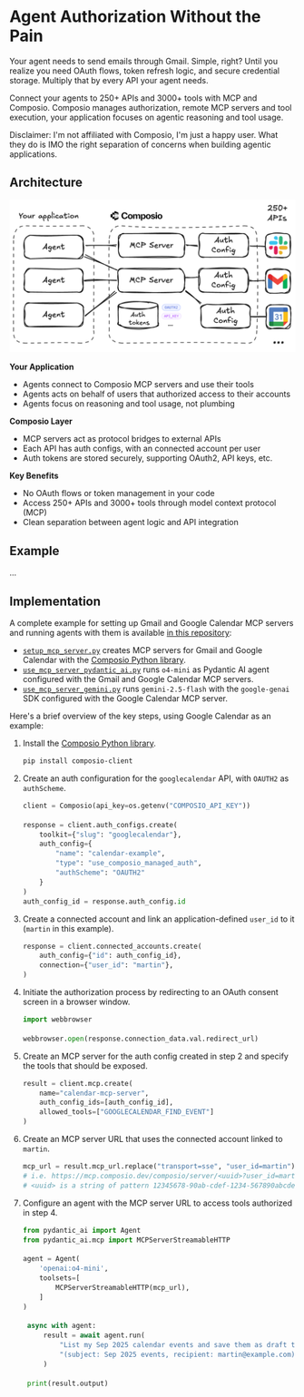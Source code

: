 # Agent Authorization Without the Pain

Your agent needs to send emails through Gmail. Simple, right? Until you realize you need OAuth flows, token refresh logic, and secure credential storage. Multiply that by every API your agent needs.

Connect your agents to 250+ APIs and 3000+ tools with MCP and Composio. Composio manages authorization, remote MCP servers and tool execution, your application focuses on agentic reasoning and tool usage. 

Disclaimer: I'm not affiliated with Composio, I'm just a happy user. What they do is IMO the right separation of concerns when building agentic applications.

## Architecture

![architecture](architecture.png)

**Your Application**
- Agents connect to Composio MCP servers and use their tools
- Agents acts on behalf of users that authorized access to their accounts
- Agents focus on reasoning and tool usage, not plumbing

**Composio Layer**
- MCP servers act as protocol bridges to external APIs
- Each API has auth configs, with an connected account per user
- Auth tokens are stored securely, supporting OAuth2, API keys, etc.

**Key Benefits**
- No OAuth flows or token management in your code
- Access 250+ APIs and 3000+ tools through model context protocol (MCP)
- Clean separation between agent logic and API integration

## Example

...

## Implementation

A complete example for setting up Gmail and Google Calendar MCP servers and running agents with them is available [in this repository](https://github.com/...): 

- [`setup_mcp_server.py`](setup_mcp_server.py) creates MCP servers for Gmail and Google Calendar with the [Composio Python library](https://github.com/ComposioHQ/composio-base-py).
- [`use_mcp_server_pydantic_ai.py`](use_mcp_server_pydantic_ai.py) runs `o4-mini` as Pydantic AI agent configured with the Gmail and Google Calendar MCP servers.
- [`use_mcp_server_gemini.py`](use_mcp_server_gemini.py) runs `gemini-2.5-flash` with the `google-genai` SDK configured with the Google Calendar MCP server.

Here's a brief overview of the key steps, using Google Calendar as an example:

1. Install the [Composio Python library](https://github.com/ComposioHQ/composio-base-py).

   ```bash
   pip install composio-client
   ```

2. Create an auth configuration for the `googlecalendar` API, with `OAUTH2` as `authScheme`.

   ```python
   client = Composio(api_key=os.getenv("COMPOSIO_API_KEY"))

   response = client.auth_configs.create(
       toolkit={"slug": "googlecalendar"},
       auth_config={
           "name": "calendar-example", 
           "type": "use_composio_managed_auth",
           "authScheme": "OAUTH2"
       }
   )
   auth_config_id = response.auth_config.id
   ```

3. Create a connected account and link an application-defined `user_id` to it (`martin` in this example).

   ```python
   response = client.connected_accounts.create(
       auth_config={"id": auth_config_id},
       connection={"user_id": "martin"},
   )
   ```

4. Initiate the authorization process by redirecting to an OAuth consent screen in a browser window. 

   ```python
   import webbrowser

   webbrowser.open(response.connection_data.val.redirect_url)
   ```

5. Create an MCP server for the auth config created in step 2 and specify the tools that should be exposed.

   ```python
   result = client.mcp.create(
       name="calendar-mcp-server",
       auth_config_ids=[auth_config_id],
       allowed_tools=["GOOGLECALENDAR_FIND_EVENT"]
   )
   ```

6. Create an MCP server URL that uses the connected account linked to `martin`.

   ```python
   mcp_url = result.mcp_url.replace("transport=sse", "user_id=martin")
   # i.e. https://mcp.composio.dev/composio/server/<uuid>?user_id=martin
   # <uuid> is a string of pattern 12345678-90ab-cdef-1234-567890abcdef
   ```

7. Configure an agent with the MCP server URL to access tools authorized in step 4.

   ```python
   from pydantic_ai import Agent
   from pydantic_ai.mcp import MCPServerStreamableHTTP

   agent = Agent(
       'openai:o4-mini',
       toolsets=[
           MCPServerStreamableHTTP(mcp_url),  
       ]
   )

    async with agent:
        result = await agent.run(
            "List my Sep 2025 calendar events and save them as draft to my gmail account "
            "(subject: Sep 2025 events, recipient: martin@example.com)."
        )
    
    print(result.output)
   ```
